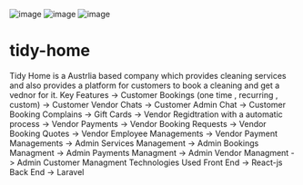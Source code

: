 ![image](https://user-images.githubusercontent.com/92082198/144003746-18c6c221-d4b2-487e-ba43-cd8c9752f80e.png)
![image](https://user-images.githubusercontent.com/92082198/144004058-a05bbbde-d18f-463f-a25e-8ecca9e9a80f.png)
![image](https://user-images.githubusercontent.com/92082198/144004126-e4d1333d-6b38-4db6-968d-ec45f9c6a36f.png)

# tidy-home
Tidy Home is a Austrlia based company which provides cleaning services and also provides a platform for customers to book a cleaning and get a vednor for it.
Key Features
-> Customer Bookings (one time , recurring , custom)
-> Customer Vendor Chats
-> Customer Admin Chat
-> Customer Booking Complains
-> Gift Cards
-> Vendor Regidtration with a automatic process
-> Vendor Payments
-> Vendor Booking Requests
-> Vendor Booking Quotes
-> Vendor Employee Managements
-> Vendor Payment Managements
-> Admin Services Management
-> Admin Bookings Managment
-> Admin Payments Managment
-> Admin Vendor Managment
-> Admin Customer Managment
Technologies Used
Front End -> React-js
Back End -> Laravel
